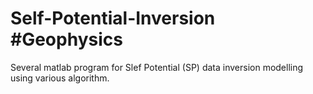# Self-Potential-Inversion #Geophysics
Several matlab program for Slef Potential (SP) data inversion modelling using various algorithm.
